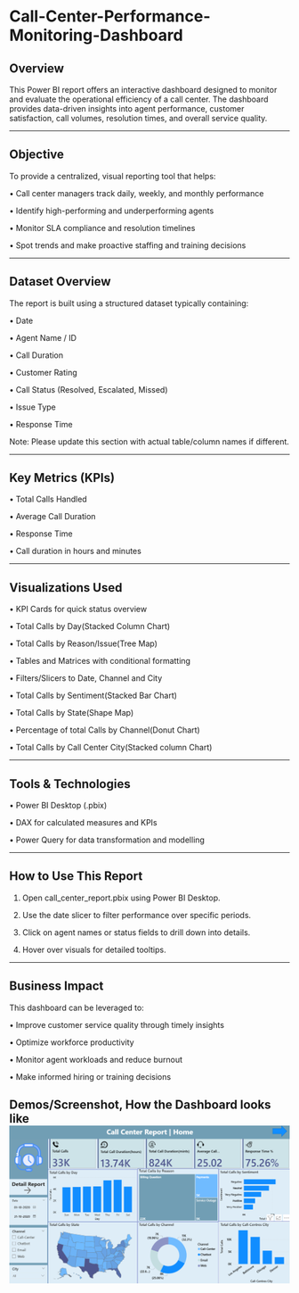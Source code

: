# Call-Center-Performance-Monitoring-Dashboard
## Overview
This Power BI report offers an interactive dashboard designed to monitor and evaluate the operational efficiency of a call center. The dashboard provides data-driven insights into agent performance, customer satisfaction, call volumes, resolution times, and overall service quality.
________________________________________
## Objective
To provide a centralized, visual reporting tool that helps:

•	Call center managers track daily, weekly, and monthly performance

•	Identify high-performing and underperforming agents

•	Monitor SLA compliance and resolution timelines

•	Spot trends and make proactive staffing and training decisions

________________________________________
## Dataset Overview
The report is built using a structured dataset typically containing:

•	Date

•	Agent Name / ID

•	Call Duration

•	Customer Rating

•	Call Status (Resolved, Escalated, Missed)

•	Issue Type

•	Response Time

Note: Please update this section with actual table/column names if different.
________________________________________
## Key Metrics (KPIs)

•	Total Calls Handled

•	Average Call Duration

•	Response Time

•	Call duration in hours and minutes

________________________________________
## Visualizations Used

•	KPI Cards for quick status overview

•	Total Calls by Day(Stacked Column Chart)

•	Total Calls by Reason/Issue(Tree Map)

•	Tables and Matrices with conditional formatting

•	Filters/Slicers to Date, Channel and City

•	Total Calls by Sentiment(Stacked Bar Chart)

•	Total Calls by State(Shape Map)

•	Percentage of total Calls by Channel(Donut Chart)

•	Total Calls by Call Center City(Stacked column Chart)

________________________________________
## Tools & Technologies

•	Power BI Desktop (.pbix)

•	DAX for calculated measures and KPIs

•	Power Query for data transformation and modelling

________________________________________
## How to Use This Report

1.	Open call_center_report.pbix using Power BI Desktop.

2.	Use the date slicer to filter performance over specific periods.
	
3.	Click on agent names or status fields to drill down into details.
  
4.	Hover over visuals for detailed tooltips.
	
________________________________________
## Business Impact

This dashboard can be leveraged to:

•	Improve customer service quality through timely insights

•	Optimize workforce productivity

•	Monitor agent workloads and reduce burnout

•	Make informed hiring or training decisions

## Demos/Screenshot, How the Dashboard looks like ![Alt Txt](https://github.com/s-barman/Call-Center-Performance-Dashboard/blob/main/Screenshot_CallCenter_Dashboard.png)


